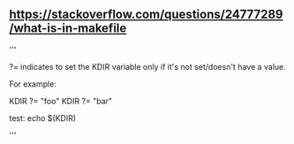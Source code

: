 ## https://stackoverflow.com/questions/24777289/what-is-in-makefile




'''

?= indicates to set the KDIR variable only if it's not set/doesn't have a value.

For example:

KDIR ?= "foo"
KDIR ?= "bar"

test:
    echo $(KDIR)

'''